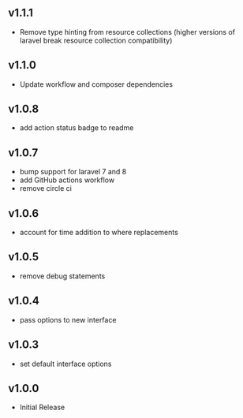 ## v1.1.1

- Remove type hinting from resource collections (higher versions of laravel break resource 
  collection compatibility)

## v1.1.0

- Update workflow and composer dependencies

## v1.0.8

- add action status badge to readme

## v1.0.7

- bump support for laravel 7 and 8
- add GitHub actions workflow
- remove circle ci

## v1.0.6

- account for time addition to where replacements

## v1.0.5

- remove debug statements

## v1.0.4

- pass options to new interface

## v1.0.3

- set default interface options

## v1.0.0

- Initial Release